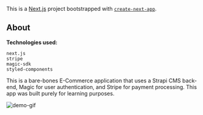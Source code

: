 This is a [Next.js](https://nextjs.org/) project bootstrapped with [`create-next-app`](https://github.com/vercel/next.js/tree/canary/packages/create-next-app).

## About

**Technologies used:**

```
next.js
stripe
magic-sdk
styled-components
```

This is a bare-bones E-Commerce application that uses a Strapi CMS back-end, Magic for user authentication, and Stripe for payment processing. This app was built purely for learning purposes.

![demo-gif]("/../public/gifs/Create%20Next%20App.gif)
